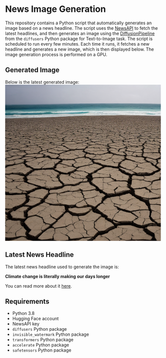 # News Image Generation
This repository contains a Python script that automatically generates an image based on a news headline. The script uses the [NewsAPI](https://newsapi.org/) to fetch the latest headlines, and then generates an image using the [DiffusionPipeline](https://github.com/huggingface/diffusers) from the `diffusers` Python package for Text-to-Image task.
The script is scheduled to run every few minutes. Each time it runs, it fetches a new headline and generates a new image, which is then displayed below. The image generation process is performed on a GPU.

## Generated Image
Below is the latest generated image:
![Generated Image](image.png)

## Latest News Headline
The latest news headline used to generate the image is:

**Climate change is literally making our days longer**

You can read more about it [here](https://news.google.com/rss/articles/CBMiVWh0dHBzOi8vd3d3LnZveC5jb20vY2xpbWF0ZS8zNjEyMTMvY2xpbWF0ZS1jaGFuZ2UtaXMtbGl0ZXJhbGx5LW1ha2luZy1vdXItZGF5cy1sb25nZXLSAQA?oc=5).

## Requirements
- Python 3.8
- Hugging Face account
- NewsAPI key
- `diffusers` Python package
- `invisible_watermark` Python package
- `transformers` Python package
- `accelerate` Python package
- `safetensors` Python package
